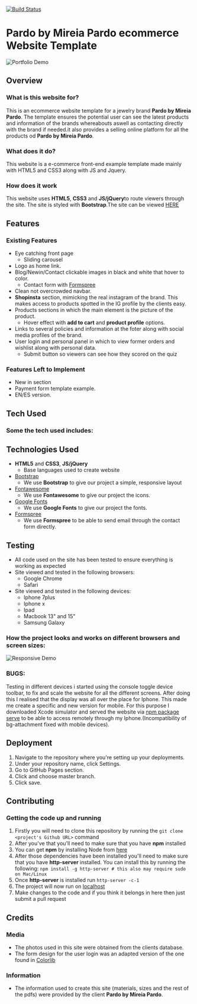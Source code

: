 [![Build Status](https://travis-ci.org/mboladop/Pardobymireia-ecommerce-BE-stream4project.svg)](https://travis-ci.org/mboladop/Pardobymireia-ecommerce-BE-stream4project)


# **Pardo by Mireia Pardo** ecommerce Website Template

![Portfolio Demo](https://raw.githubusercontent.com/mboladop/Static-project-stream1-portfolio/master/portfoliopardobymireiapardo.gif "portfolio Demo")
 
## Overview
 
### What is this website for?
 
This is an ecommerce website template for a jewelry brand **Pardo by Mireia Pardo**. The template ensures the potential user can see the latest products and information of the brands whereabouts aswell as contacting directly with the brand if needed.it also provides a selling online platform for all the products od **Pardo by Mireia Pardo**.
 
### What does it do?
 
This website is a e-commerce front-end example template made mainly with HTML5 and CSS3 along with JS and Jquery.
 
### How does it work
 
This website uses **HTML5**, **CSS3** and **JS/jQuery**to route viewers through the site. The site is styled with **Bootstrap**.The site can be viewed [HERE](https://mboladop.github.io/Pardobymireia-Ecommerce-Static-Stream4project/)

## Features
 
### Existing Features
- Eye catching front page
  - Sliding carousel
- Logo as home link.
- Blog/Newin/Contact clickable images in black and white that hover to color.
  - Contact form with [Formspree](https://formspree.io/)
- Clean not overcrowded navbar.
- **Shopinsta** section, mimicking the real instagram of the brand. This makes access to products spotted in the IG profile by the clients easy.
- Products sections in which the main element is the picture of the product. 
  - Hover effect with **add to cart** and **product profile** options.
- Links to several policies and information at the foter along with social media profiles of the brand.
- User login and personal panel in which to view former orders and wishlist along with personal data.
    - Submit button so viewers can see how they scored on the quiz

### Features Left to Implement
- New in section
- Payment form template example.
- EN/ES version.

## Tech Used

### Some the tech used includes:
## Technologies Used 
- **HTML5** and **CSS3**, **JS/jQuery**
  - Base languages used to create website
- [Bootstrap](http://getbootstrap.com/)
    - We use **Bootstrap** to give our project a simple, responsive layout
- [Fontawesome](http://fontawesome.com/)
    - We use **Fontawesome** to give our project the icons.
- [Google Fonts](http://googlefonts.com/)
    - We use **Google Fonts** to give our project the fonts.
- [Formspree](https://formspree.io)
    - We use **Formspree** to be able to send email through the contact form directly.


## Testing
- All code used on the site has been tested to ensure everything is working as expected
- Site viewed and tested in the following browsers:
  - Google Chrome
  - Safari
- Site viewed and tested in the following devices:
  - Iphone 7plus
  - Iphone x 
  - Ipad
  - Macbook 13" and 15"
  - Samsung Galaxy

### How the project looks and works on different browsers and screen sizes:

![Responsive Demo](https://raw.githubusercontent.com/mboladop/Static-project-stream1-portfolio/master/responsivepardobymireiapardo.gif "Responsive Demo")

### BUGS:

Testing in different devices i started using the console toggle device toolbar, to fix and scale the website for all the different screens. After doing this I realised that the display was all over the place for Iphone. This made me create a specific and new version for mobile. 
For this purpose I downloaded Xcode simulator and served the website via [npm package serve](https://www.npmjs.com/package/serve) to be able to access remotely through my Iphone.(Incompatibility of bg-attachment fixed with mobile devices).


## Deployment
1. Navigate to the repository where you're setting up your deployments.
2. Under your repository name, click Settings.
3. Go to GitHub Pages section.
4. Click and choose master branch.
5. Click save.

## Contributing
 
### Getting the code up and running
1. Firstly you will need to clone this repository by running the ```git clone <project's Github URL>``` command
2. After you've that you'll need to make sure that you have **npm** installed
  1. You can get **npm** by installing Node from [here](https://nodejs.org/en/)
4. After those dependencies have been installed you'll need to make sure that you have **http-server** installed. You can install this by running the following: ```npm install -g http-server # this also may require sudo on Mac/Linux```
5. Once **http-server** is installed run ```http-server -c-1```
6. The project will now run on [localhost](http://127.0.0.1:8080)
7. Make changes to the code and if you think it belongs in here then just submit a pull request

## Credits

### Media
- The photos used in this site were obtained from the clients database. 
- The form design for the user login was an adapted version of the one found in [Colorlib](https://colorlib.com)

### Information
- The information used to create this site (materials, sizes and the rest of the pdfs) were provided by the client **Pardo by Mireia Pardo**.